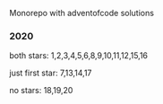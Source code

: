 Monorepo with adventofcode solutions

### 2020

both stars: 1,2,3,4,5,6,8,9,10,11,12,15,16

just first star: 7,13,14,17

no stars: 18,19,20
